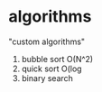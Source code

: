 # algorithms
"custom algorithms"
1) bubble sort O(N^2) 
2) quick sort O(log
3) binary search       
         
    
  
   
